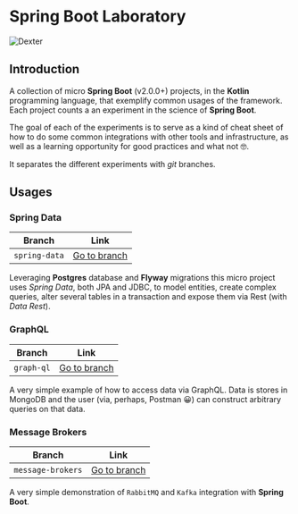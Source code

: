# Spring Boot Laboratory

![Dexter](https://i.ebayimg.com/images/g/ntAAAOSw0rdcAEgr/s-l300.jpg)

## Introduction
A collection of micro **Spring Boot** (v2.0.0+) projects, in the **Kotlin** programming language, that exemplify common usages of the framework. Each project counts a an experiment in the science of **Spring Boot**.

The goal of each of the experiments is to serve as a kind of cheat sheet of how to do some common integrations with other tools and infrastructure, as well as a learning opportunity for good practices and what not 🤓️. 

It separates the different experiments with _git_ branches.

##  Usages
### Spring Data

| Branch        | Link          |
| ------------- |:-------------:| 
| `spring-data` | [Go to branch](https://github.com/analog-alex/springboot-ktl-laboratory/tree/spring-data)     |

Leveraging **Postgres** database and **Flyway** migrations this micro project uses *Spring Data*, both JPA and JDBC, to model entities, create complex queries, alter several tables in a transaction and expose them via Rest (with *Data Rest*).

### GraphQL
| Branch        | Link          |
| ------------- |:-------------:| 
| `graph-ql` | [Go to branch](https://github.com/analog-alex/springboot-ktl-laboratory/tree/graph-ql)     |

A very simple example of how to access data via GraphQL. Data is stores in MongoDB and the user (via, perhaps, Postman 😀️) can construct arbitrary queries on that data.

### Message Brokers
| Branch        | Link          |
| ------------- |:-------------:| 
| `message-brokers` | [Go to branch](https://github.com/analog-alex/springboot-ktl-laboratory/tree/message-brokers)     |

A very simple demonstration of `RabbitMQ` and `Kafka` integration with **Spring Boot**.